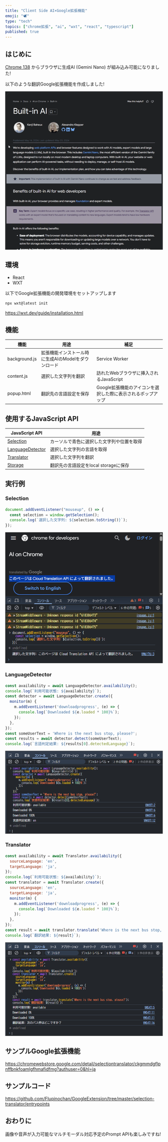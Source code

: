 ```yaml
---
title: "Client Side AI×Google拡張機能"
emoji: "🕊️"
type: "tech"
topics: ["chrome拡張", "ai", "wxt", "react", "typescript"]
published: true
---
```


## はじめに

[Chrome 138](https://developer.chrome.com/docs/ai/built-in-apis?hl=ja) からブラウザに生成AI (Gemini Nano) が組み込み可能になりました!

以下のような翻訳Google拡張機能を作成しました!

![](/images/20250629_client-side-ai/output.gif)

## 環境

- React
- WXT

以下でGoogle拡張機能の開発環境をセットアップします

```bash
npx wxt@latest init
```

https://wxt.dev/guide/installation.html

## 機能

| 機能          | 用途                                                | 補足                                                         |
| ------------- | --------------------------------------------------- | ------------------------------------------------------------ |
| background.js | 拡張機能インストール時に生成AIのModelをダウンロード | Service Worker                                               |
| content.js    | 選択した文字列を翻訳                                | 訪れたWebブラウザに挿入されるJavaScript                      |
| popup.html    | 翻訳先の言語設定を保存                              | Google拡張機能のアイコンを選択した際に表示されるポップアップ |

## 使用するJavaScript API

| JavaScript API                                                                        | 用途                                       |
| ------------------------------------------------------------------------------------- | ------------------------------------------ |
| [Selection](https://developer.mozilla.org/ja/docs/Web/API/Selection)                  | カーソルで青色に選択した文字列や位置を取得 |
| [LanguageDetector](https://developer.mozilla.org/en-US/docs/Web/API/LanguageDetector) | 選択した文字列の言語を取得                 |
| [Translator](https://developer.mozilla.org/en-US/docs/Web/API/Translator)             | 選択した文字列を翻訳                       |
| [Storage](https://wxt.dev/storage.html)                                               | 翻訳先の言語設定をlocal storageに保存      |

## 実行例

### Selection

```javascript
document.addEventListener("mouseup", () => {
  const selection = window.getSelection();
  console.log(`選択した文字列: ${selection.toString()}`);
});
```

![](/images/20250629_client-side-ai/3.png)

### LanguageDetector

```javascript
const availability = await LanguageDetector.availability();
console.log(`利用可能状態: ${availability}`);
const detector = await LanguageDetector.create({
  monitor(m) {
    m.addEventListener('downloadprogress', (e) => {
      console.log(`Downloaded ${e.loaded * 100}%`);
    });
  },
});
const someUserText = 'Where is the next bus stop, please?';
const results = await detector.detect(someUserText);
console.log(`言語判定結果: ${results[0].detectedLanguage}`);
```

![](/images/20250629_client-side-ai/1.png)

### Translator

```javascript
const availability = await Translator.availability({
  sourceLanguage: 'en',
  targetLanguage: 'ja',
});
console.log(`利用可能状態: ${availability}`);
const translator = await Translator.create({
  sourceLanguage: 'en',
  targetLanguage: 'ja',
  monitor(m) {
    m.addEventListener('downloadprogress', (e) => {
      console.log(`Downloaded ${e.loaded * 100}%`);
    });
  },
});
const result = await translator.translate('Where is the next bus stop, please?');
console.log(`翻訳結果: ${result}`);
```

![](/images/20250629_client-side-ai/2.png)

## サンプルGoogle拡張機能

https://chromewebstore.google.com/detail/selectiontranslator/ckgmmdgflpnffbnkfoamlgfhmafidfmg?authuser=0&hl=ja

## サンプルコード

https://github.com/Flupinochan/GoogleExtension/tree/master/selection-translator/entrypoints

## おわりに

画像や音声が入力可能なマルチモーダル対応予定のPrompt APIも楽しみですね!